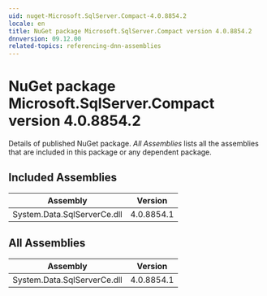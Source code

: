 ```yaml
---
uid: nuget-Microsoft.SqlServer.Compact-4.0.8854.2
locale: en
title: NuGet package Microsoft.SqlServer.Compact version 4.0.8854.2
dnnversion: 09.12.00
related-topics: referencing-dnn-assemblies
---
```


# NuGet package Microsoft.SqlServer.Compact version 4.0.8854.2
Details of published NuGet package.
*All Assemblies* lists all the assemblies that are included in this package or any dependent package.

## Included Assemblies

|Assembly|Version|
|---|---|
|System.Data.SqlServerCe.dll|4.0.8854.1|

## All Assemblies

|Assembly|Version|
|---|---|
|System.Data.SqlServerCe.dll|4.0.8854.1|

